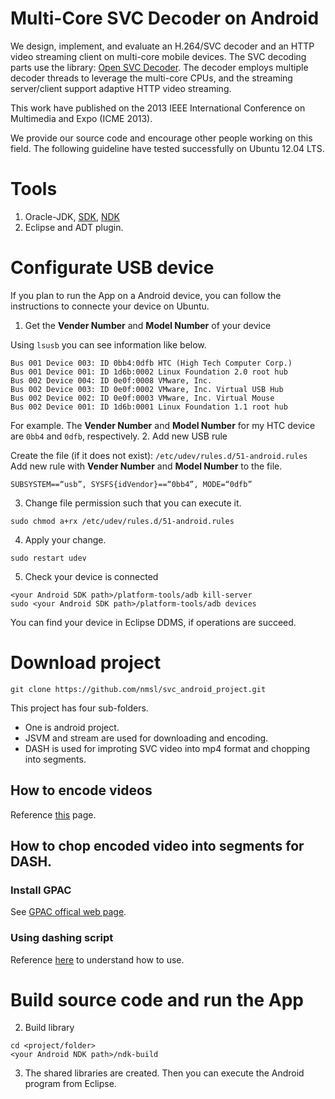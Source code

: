 Multi-Core SVC Decoder on Android
==============

We design, implement, and evaluate an H.264/SVC decoder and an HTTP video streaming client on multi-core mobile devices.
The SVC decoding parts use the library: [Open SVC Decoder](http://sourceforge.net/projects/opensvcdecoder/).
The decoder employs multiple decoder threads to leverage the multi-core CPUs, and the streaming server/client support adaptive HTTP video streaming.

This work have published on the 2013 IEEE International Conference on Multimedia and Expo (ICME 2013).

We provide our source code and encourage other people working on this field.
The following guideline have tested successfully on Ubuntu 12.04 LTS.

# Tools
1. Oracle-JDK, [SDK](http://developer.android.com/sdk/index.html), [NDK](http://developer.android.com/tools/sdk/ndk/index.html)
2. Eclipse and ADT plugin.

# Configurate USB device
If you plan to run the App on a Android device, you can follow the instructions to connecte your device on Ubuntu. 

1. Get the **Vender Number** and **Model Number** of your device

  Using `lsusb` you can see information like below.
  
  ````
  Bus 001 Device 003: ID 0bb4:0dfb HTC (High Tech Computer Corp.) 
  Bus 001 Device 001: ID 1d6b:0002 Linux Foundation 2.0 root hub
  Bus 002 Device 004: ID 0e0f:0008 VMware, Inc. 
  Bus 002 Device 003: ID 0e0f:0002 VMware, Inc. Virtual USB Hub
  Bus 002 Device 002: ID 0e0f:0003 VMware, Inc. Virtual Mouse
  Bus 002 Device 001: ID 1d6b:0001 Linux Foundation 1.1 root hub
  ````
  For example. The **Vender Number** and **Model Number** for my HTC device are `0bb4` and `0dfb`, respectively.
2. Add new USB rule

  Create the file (if it does not exist): `/etc/udev/rules.d/51-android.rules`
  Add new rule with **Vender Number** and **Model Number** to the file.
  ````
  SUBSYSTEM==“usb”, SYSFS{idVendor}==“0bb4”, MODE=“0dfb”
  ````
3. Change file permission such that you can execute it.

  ````
  sudo chmod a+rx /etc/udev/rules.d/51-android.rules
  ````
4. Apply your change.

  ````
  sudo restart udev
  ````
5. Check your device is connected

  ````
  <your Android SDK path>/platform-tools/adb kill-server 
  sudo <your Android SDK path>/platform-tools/adb devices
  ````
  You can find your device in Eclipse DDMS, if operations are succeed.
  
# Download project
`git clone https://github.com/nmsl/svc_android_project.git`

This project has four sub-folders.
* One is android project. 
* JSVM and stream are used for downloading and encoding.
* DASH is used for improting SVC video into mp4 format and chopping into segments.

## How to encode videos
Reference [this](stream/) page.

## How to chop encoded video into segments for DASH.
### Install GPAC
See [GPAC offical web page](http://gpac.wp.mines-telecom.fr/downloads/).
### Using dashing script
Reference [here](DASH) to understand how to use.

  
# Build source code and run the App
2. Build library

  ````
  cd <project/folder>
  <your Android NDK path>/ndk-build 
  ````
3. The shared libraries are created. Then you can execute the Android program from Eclipse.
